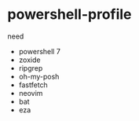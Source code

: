 # powershell-profile

need

- powershell 7
- zoxide
- ripgrep
- oh-my-posh
- fastfetch
- neovim
- bat
- eza
